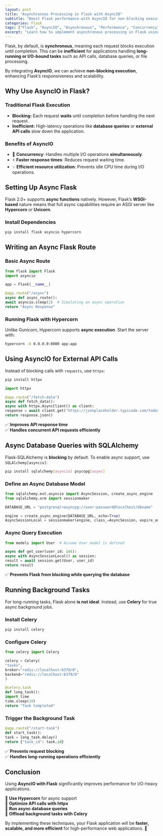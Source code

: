 ```yaml
---
layout: post
title: "Asynchronous Processing in Flask with AsyncIO"
subtitle: "Boost Flask performance with AsyncIO for non-blocking execution"
categories: Flask
tags: ["Flask", "AsyncIO", "Asynchronous", "Performance", "Concurrency", "Web Development"]
excerpt: "Learn how to implement asynchronous processing in Flask using AsyncIO to handle I/O-bound operations efficiently and improve performance in high-load applications."
---
```




Flask, by default, is **synchronous**, meaning each request blocks execution until completion. This can be **inefficient** for applications handling **long-running or I/O-bound tasks** such as API calls, database queries, or file processing.

By integrating **AsyncIO**, we can achieve **non-blocking execution**, enhancing Flask’s responsiveness and scalability.

## Why Use AsyncIO in Flask?

### Traditional Flask Execution

- **Blocking:** Each request **waits** until completion before handling the next request.
- **Inefficient:** High-latency operations like **database queries** or **external API calls** slow down the application.

### Benefits of AsyncIO

- 🚀 **Concurrency**: Handles multiple I/O operations **simultaneously**.
- ⚡ **Faster response times**: Reduces request waiting time.
- 💡 **Efficient resource utilization**: Prevents idle CPU time during I/O operations.

## Setting Up Async Flask

Flask 2.0+ supports **async functions** natively. However, Flask’s **WSGI-based** nature means that full async capabilities require an ASGI server like **Hypercorn** or **Uvicorn**.

### Install Dependencies

```bash
pip install flask asyncio hypercorn
```

## Writing an Async Flask Route

### Basic Async Route

```python
from flask import Flask
import asyncio

app = Flask(__name__)

@app.route("/async")
async def async_route():
await asyncio.sleep(2)  # Simulating an async operation
return "Async Response"
```

### Running Flask with Hypercorn

Unlike Gunicorn, Hypercorn supports **async execution**. Start the server with:

```bash
hypercorn -b 0.0.0.0:8000 app:app
```

## Using AsyncIO for External API Calls

Instead of blocking calls with `requests`, use `httpx`:

```bash
pip install httpx
```

```python
import httpx

@app.route("/fetch-data")
async def fetch_data():
async with httpx.AsyncClient() as client:
response = await client.get("https://jsonplaceholder.typicode.com/todos/1")
return response.json()
```

✅ **Improves API response time**  
✅ **Handles concurrent API requests efficiently**

## Async Database Queries with SQLAlchemy

Flask-SQLAlchemy is **blocking** by default. To enable async support, use `SQLAlchemy[asyncio]`:

```bash
pip install sqlalchemy[asyncio] psycopg[async]
```

### Define an Async Database Model

```python
from sqlalchemy.ext.asyncio import AsyncSession, create_async_engine
from sqlalchemy.orm import sessionmaker

DATABASE_URL = "postgresql+asyncpg://user:password@localhost/dbname"

engine = create_async_engine(DATABASE_URL, echo=True)
AsyncSessionLocal = sessionmaker(engine, class_=AsyncSession, expire_on_commit=False)
```

### Async Query Execution

```python
from models import User  # Assume User model is defined

async def get_user(user_id: int):
async with AsyncSessionLocal() as session:
result = await session.get(User, user_id)
return result
```

✅ **Prevents Flask from blocking while querying the database**

## Running Background Tasks

For long-running tasks, Flask alone **is not ideal**. Instead, use **Celery** for true async background jobs.

### Install Celery

```bash
pip install celery
```

### Configure Celery

```python
from celery import Celery

celery = Celery(
"tasks",
broker="redis://localhost:6379/0",
backend="redis://localhost:6379/0"
)

@celery.task
def long_task():
import time
time.sleep(10)
return "Task Completed"
```

### Trigger the Background Task

```python
@app.route("/start-task")
def start_task():
task = long_task.delay()
return {"task_id": task.id}
```

✅ **Prevents request blocking**  
✅ **Handles long-running operations efficiently**

## Conclusion

Using **AsyncIO with Flask** significantly improves performance for I/O-heavy applications.

🔹 **Use Hypercorn** for async support  
🔹 **Optimize API calls with httpx**  
🔹 **Run async database queries**  
🔹 **Offload background tasks with Celery**

By implementing these techniques, your Flask application will be **faster, scalable, and more efficient** for high-performance web applications. 🚀  
